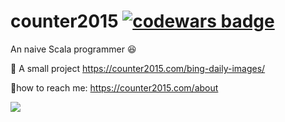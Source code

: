 # counter2015 [![codewars badge](https://www.codewars.com/users/counter2015/badges/micro)](https://www.codewars.com/users/counter2015/)
An naive Scala programmer :satisfied:


:shit: A small project https://counter2015.com/bing-daily-images/

:bell:how to reach me: https://counter2015.com/about

![](https://visitor-badge.laobi.icu/badge?page_id=counter2015.counter2015-github-readme)
